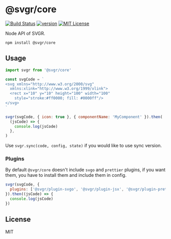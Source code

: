 # @svgr/core

[![Build Status][build-badge]][build]
[![version][version-badge]][package]
[![MIT License][license-badge]][license]

Node API of SVGR.

```
npm install @svgr/core
```

## Usage

```js
import svgr from '@svgr/core'

const svgCode = `
<svg xmlns="http://www.w3.org/2000/svg"
  xmlns:xlink="http://www.w3.org/1999/xlink">
  <rect x="10" y="10" height="100" width="100"
    style="stroke:#ff0000; fill: #0000ff"/>
</svg>
`

svgr(svgCode, { icon: true }, { componentName: 'MyComponent' }).then(
  (jsCode) => {
    console.log(jsCode)
  },
)
```

Use `svgr.sync(code, config, state)` if you would like to use sync version.

### Plugins

By default `@svgr/core` doesn't include `svgo` and `prettier` plugins, if you want them, you have to install them and
include them in config.

```js
svgr(svgCode, {
  plugins: ['@svgr/plugin-svgo', '@svgr/plugin-jsx', '@svgr/plugin-prettier'],
}).then((jsCode) => {
  console.log(jsCode)
})
```

## License

MIT

[build-badge]: https://img.shields.io/travis/smooth-code/svgr.svg?style=flat-square

[build]: https://travis-ci.org/smooth-code/svgr

[version-badge]: https://img.shields.io/npm/v/@svgr/core.svg?style=flat-square

[package]: https://www.npmjs.com/package/@svgr/core

[license-badge]: https://img.shields.io/npm/l/@svgr/core.svg?style=flat-square

[license]: https://github.com/smooth-code/svgr/blob/master/LICENSE

```

```
